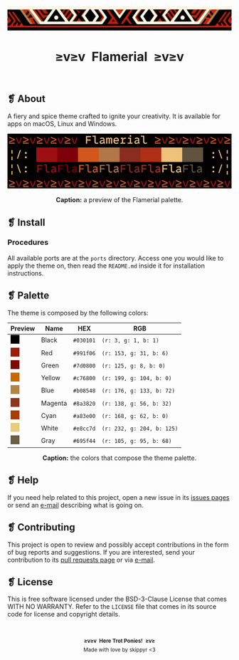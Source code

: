 <p align="center">
  <img alt="" src="assets/ornament.png" width=1020 />
</p>
<h1 align="center">≥v≥v&ensp;Flamerial&ensp;≥v≥v</h1>
<p align="center">
  <img
    alt=""
    src="https://img.shields.io/github/license/skippyr/flamerial?style=plastic&label=%E2%89%A5%20license&labelColor=%2324130e&color=%23b8150d"
  />
  &nbsp;
  <img
    alt=""
    src="https://img.shields.io/github/v/tag/skippyr/flamerial?style=plastic&label=%E2%89%A5%20tag&labelColor=%2324130e&color=%23b8150d"
  />
  &nbsp;
  <img
    alt=""
    src="https://img.shields.io/github/commit-activity/t/skippyr/flamerial?style=plastic&label=%E2%89%A5%20commits&labelColor=%2324130e&color=%23b8150d"
  />
  &nbsp;
  <img
    alt=""
    src="https://img.shields.io/github/stars/skippyr/flamerial?style=plastic&label=%E2%89%A5%20stars&labelColor=%2324130e&color=%23b8150d"
  />
</p>

## ❡ About
A fiery and spice theme crafted to ignite your creativity. It is available for
apps on macOS, Linux and Windows.

<p align="center">
  <img alt="" src="assets/preview.png" width=1020 />
</p>
<p align="center">
  <strong>Caption:</strong> a preview of the Flamerial palette.
</p>

## ❡ Install
### Procedures
All available ports are at the `ports` directory. Access one you would like to
apply the theme on, then read the `README.md` inside it for installation
instructions.

## ❡ Palette
The theme is composed by the following colors:

<table align="center">
  <thead>
    <tr>
      <th>Preview</th>
      <th>Name</th>
      <th>HEX</th>
      <th>RGB</th>
    </tr>
  </thead>
  <tbody>
    <tr>
      <td><img alt="" src="assets/colors/black.png" /></td>
      <td>Black</td>
      <td><code>#030101</code></td>
      <td><code>(r: 3, g: 1, b: 1)</code></td>
    </tr>
    <tr>
      <td><img alt="" src="assets/colors/red.png" /></td>
      <td>Red</td>
      <td><code>#991f06</code></td>
      <td><code>(r: 153, g: 31, b: 6)</code></td>
    </tr>
    <tr>
      <td><img alt="" src="assets/colors/green.png" /></td>
      <td>Green</td>
      <td><code>#7d0800</code></td>
      <td><code>(r: 125, g: 8, b: 0)</code></td>
    </tr>
    <tr>
      <td><img alt="" src="assets/colors/yellow.png" /></td>
      <td>Yellow</td>
      <td><code>#c76800</code></td>
      <td><code>(r: 199, g: 104, b: 0)</code></td>
    </tr>
    <tr>
      <td><img alt="" src="assets/colors/blue.png" /></td>
      <td>Blue</td>
      <td><code>#b08548</code></td>
      <td><code>(r: 176, g: 133, b: 72)</code></td>
    </tr>
    <tr>
      <td><img alt="" src="assets/colors/magenta.png" /></td>
      <td>Magenta</td>
      <td><code>#8a3820</code></td>
      <td><code>(r: 138, g: 56, b: 32)</code></td>
    </tr>
    <tr>
      <td><img alt="" src="assets/colors/cyan.png" /></td>
      <td>Cyan</td>
      <td><code>#a83e00</code></td>
      <td><code>(r: 168, g: 62, b: 0)</code></td>
    </tr>
    <tr>
      <td><img alt="" src="assets/colors/white.png" /></td>
      <td>White</td>
      <td><code>#e8cc7d</code></td>
      <td><code>(r: 232, g: 204, b: 125)</code></td>
    </tr>
    <tr>
      <td><img alt="" src="assets/colors/gray.png" /></td>
      <td>Gray</td>
      <td><code>#695f44</code></td>
      <td><code>(r: 105, g: 95, b: 68)</code></td>
    </tr>
  </tbody>
</table>
<p align="center">
  <strong>Caption:</strong> the colors that compose the theme palette.
</p>

## ❡ Help
If you need help related to this project, open a new issue in its
[issues pages](https://github.com/skippyr/flamerial/issues) or send an
[e-mail](mailto:skippyr.developer@icloud.com) describing what is going on.

## ❡ Contributing
This project is open to review and possibly accept contributions in the form of
bug reports and suggestions. If you are interested, send your contribution to
its [pull requests page](https://github.com/skippyr/flamerial/pulls) or via
[e-mail](mailto:skippyr.developer@icloud.com).

## ❡ License
This is free software licensed under the BSD-3-Clause License that comes WITH NO
WARRANTY. Refer to the `LICENSE` file that comes in its source code for license
and copyright details.

&ensp;
<p align="center">
  <sup>
    <strong>≥v≥v&ensp;Here Trot Ponies!&ensp;≥v≥</strong><br />
    Made with love by skippyr <3
  </sup>
</p>
